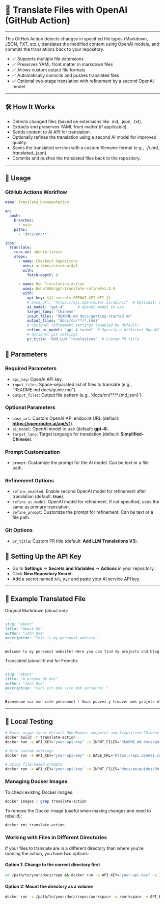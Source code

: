 # 🚀  Translate Files with OpenAI (GitHub Action)
---
This GitHub Action detects changes in specified file types (Markdown, JSON, TXT, etc.), translates the modified content using OpenAI models, and commits the translations back to your repository.

- ✅ Supports multiple file extensions
- ✅ Preserves YAML front matter in markdown files
- ✅ Allows custom output file formats
- ✅ Automatically commits and pushes translated files
- ✅ Optional two-stage translation with refinement by a second OpenAI model

---
## 🛠 How It Works
- Detects changed files (based on extensions like .md, .json, .txt).
- Extracts and preserves YAML front matter (if applicable).
- Sends content to AI API for translation.
- Optionally refines the translation using a second AI model for improved quality.
- Saves the translated version with a custom filename format (e.g., *-fr.md, translated_*.json).
- Commits and pushes the translated files back to the repository.

---
## 🚀 Usage

### GitHub Actions Workflow

```yaml
name: Translate Documentation

on:
  push:
    branches:
      - main
    paths:
      - 'docs/en/**'

jobs:
  translate:
    runs-on: ubuntu-latest
    steps:
      - name: Checkout Repository
        uses: actions/checkout@v3
        with:
          fetch-depth: 0
          
      - name: Run Translation Action
        uses: BohuTANG/gpt-translate-refine@v1.0.0
        with:
          api_key: ${{ secrets.OPENAI_API_KEY }}
          # base_url: "https://api.openrouter.ai/api/v1"  # Optional: custom OpenAI-compatible API endpoint
          ai_model: "gpt-4"      # OpenAI model to use
          target_lang: "Chinese"
          input_files: "README.md docs/getting-started.md"
          output_files: "docs/cn/**/*.{md}"
          # Optional refinement settings (enabled by default)
          refine_ai_model: "gpt-4-turbo"  # Specify a different OpenAI model for refinement
          # Optional git settings
          pr_title: "Add LLM Translations"  # Custom PR title
```
## 🔧 Parameters

### Required Parameters
- `api_key`: OpenAI API key.
- `input_files`: Space-separated list of files to translate (e.g., "README.md docs/guide.md").
- `output_files`: Output file pattern (e.g., 'docs/cn/**/*.{md,json}').

### Optional Parameters
- `base_url`: Custom OpenAI API endpoint URL (default: **https://openrouter.ai/api/v1**).
- `ai_model`: OpenAI model to use (default: **gpt-4**).
- `target_lang`: Target language for translation (default: **Simplified-Chinese**).

### Prompt Customization
- `prompt`: Customize the prompt for the AI model. Can be text or a file path.

### Refinement Options
- `refine_enabled`: Enable second OpenAI model for refinement after translation (default: **true**).
- `refine_ai_model`: OpenAI model for refinement. If not specified, uses the same as primary translation.
- `refine_prompt`: Customize the prompt for refinement. Can be text or a file path.

### Git Options
- `pr_title`: Custom PR title (default: **Add LLM Translations V3**).

## 🔑 Setting Up the API Key
- Go to **Settings** → **Secrets and Variables** → **Actions** in your repository.
- Click **New Repository Secret**.
- Add a secret named `API_KEY` and paste your AI service API key.

---
## 📌 Example Translated File
Original Markdown (about.md):

```md
---
slug: "about"
title: "About Me"
author: "John Doe"
description: "This is my personal website."
---

Welcome to my personal website! Here you can find my projects and blog posts.
```
Translated (about-fr.md for French):

```md
---
slug: "about"
title: "À propos de moi"
author: "John Doe"
description: "Ceci est mon site Web personnel."
---

Bienvenue sur mon site personnel ! Vous pouvez y trouver mes projets et articles de blog.
```
---
## 🧪 Local Testing

```bash
# Basic usage (uses default OpenRouter endpoint and Simplified-Chinese as target language)
docker build -t translate-action .
docker run -e API_KEY="your-api-key" -e INPUT_FILES="README.md docs/guide.md" -e OUTPUT_FILES="docs/cn/**/*.{md}" translate-action

# With custom settings
docker run -e API_KEY="your-api-key" -e BASE_URL="https://api.openai.com/v1" -e TARGET_LANG="French" -e INPUT_FILES="README.md" -e OUTPUT_FILES="docs/fr/README.md" -e REFINE_ENABLED="true" -e REFINE_AI_MODEL="gpt-4-turbo" translate-action

# Using file-based prompts
docker run -e API_KEY="your-api-key" -e INPUT_FILES="docs/en/guides/00-products/02-dc/05-support.md" -e OUTPUT_FILES="docs/cn/**/*.{md,json}" -e AI_MODEL="gpt-4" -e PROMPT=".github/workflows/prompt.txt" -e REFINE_AI_MODEL="gpt-4-turbo" -e REFINE_PROMPT=".github/workflows/prompt_refine.txt" translate-action
```

### Managing Docker Images

To check existing Docker images:
```bash
docker images | grep translate-action
```

To remove the Docker image (useful when making changes and need to rebuild):
```bash
docker rmi translate-action
```

### Working with Files in Different Directories

If your files to translate are in a different directory than where you're running the action, you have two options:

#### Option 1: Change to the correct directory first
```bash
cd /path/to/your/docs/repo && docker run -e API_KEY="your-api-key" -e INPUT_FILES="docs/en/file.md" -e OUTPUT_FILES="docs/cn/**/*.md" translate-action
```

#### Option 2: Mount the directory as a volume
```bash
docker run -v /path/to/your/docs/repo:/workspace -w /workspace -e API_KEY="your-api-key" -e INPUT_FILES="docs/en/file.md" -e OUTPUT_FILES="docs/cn/**/*.md" translate-action
```
